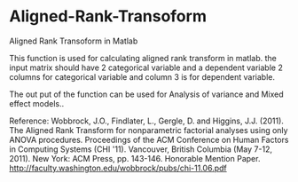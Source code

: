 # Aligned-Rank-Transoform
Aligned Rank Transoform in Matlab

This function is used for calculating aligned rank transform in matlab. the input matrix should have 2 categorical variable and a dependent variable 2 columns for categorical variable and column 3 is for dependent variable.

The out put of the function can be used for Analysis of variance and Mixed effect models..

Reference: Wobbrock, J.O., Findlater, L., Gergle, D. and Higgins, J.J. (2011). The Aligned Rank Transform for nonparametric factorial analyses using only ANOVA procedures. Proceedings of the ACM Conference on Human Factors in Computing Systems (CHI '11). Vancouver, British Columbia (May 7-12, 2011). New York: ACM Press, pp. 143-146. Honorable Mention Paper. http://faculty.washington.edu/wobbrock/pubs/chi-11.06.pdf

